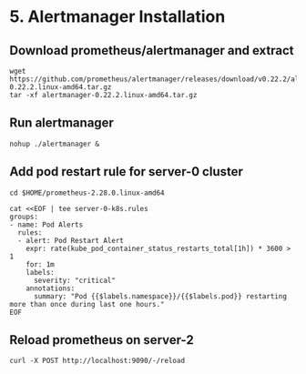 # 5. Alertmanager Installation
## Download prometheus/alertmanager and extract
```
wget https://github.com/prometheus/alertmanager/releases/download/v0.22.2/alertmanager-0.22.2.linux-amd64.tar.gz
tar -xf alertmanager-0.22.2.linux-amd64.tar.gz
```

## Run alertmanager
```
nohup ./alertmanager &
```

## Add pod restart rule for server-0 cluster
```
cd $HOME/prometheus-2.28.0.linux-amd64

cat <<EOF | tee server-0-k8s.rules
groups:
- name: Pod Alerts
  rules:
  - alert: Pod Restart Alert
    expr: rate(kube_pod_container_status_restarts_total[1h]) * 3600 > 1
    for: 1m
    labels:
      severity: "critical"
    annotations:
      summary: "Pod {{$labels.namespace}}/{{$labels.pod}} restarting more than once during last one hours."
EOF
```

## Reload prometheus on server-2
```
curl -X POST http://localhost:9090/-/reload
```
